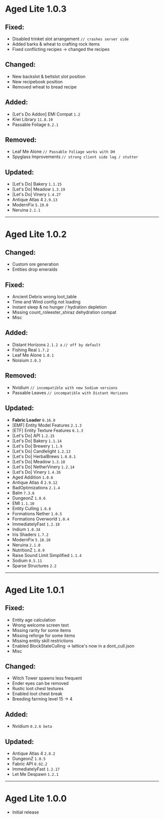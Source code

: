 # Aged Lite 1.0.3

## Fixed:

- Disabled trinket slot arrangement `// crashes server side`
- Added barks & wheat to crafting rock items
- Fixed conflicting recipes -> changed the recipes

## Changed:

- New backslot & beltslot slot position
- New recipebook position
- Removed wheat to bread recipe

## Added:

- [Let's Do Addon] EMI Compat `1.2`
- Kiwi Library `11.8.19`
- Passable Foliage `8.2.1`

## Removed:

- Leaf Me Alone `// Passable Foliage works with DH`
- Spyglass Improvements `// strong client side lag / stutter`

## Updated:

- [Let's Do] Bakery `1.1.15`
- [Let's Do] Meadow `1.3.19`
- [Let's Do] Vinery `1.4.27`
- Antique Atlas 4 `2.9.13`
- ModernFix `5.19.0`
- Neruina `2.1.1`

---

# Aged Lite 1.0.2

## Changed:

- Custom ore generation
- Entities drop emeralds

## Fixed:

- Ancient Debris wrong loot_table
- Time and Wind config not loading
- Instant sleep & no hunger / hydration depletion
- Missing count_roleester_shiraz dehydration compat
- Misc

## Added:

- Distant Horizons `2.1.2 a` `// off by default`
- Fishing Real `1.7.2`
- Leaf Me Alone `1.0.1`
- Noisium `2.0.3`

## Removed:

- Nvidium `// incompatible with new Sodium versions`
- Passable Leaves `// incompatible with Distant Horizons`

## Updated:

- **Fabric Loader** `0.16.0`
- [EMF] Entity Model Features `2.1.3`
- [ETF] Entity Texture Features `6.1.3`
- [Let's Do] API `1.2.15`
- [Let's Do] Bakery `1.1.14`
- [Let's Do] Brewery `1.1.9`
- [Let's Do] Candlelight `1.2.13`
- [Let's Do] HerbalBrews `1.0.8.1`
- [Let's Do] Meadow `1.3.18`
- [Let's Do] NetherVinery `1.2.14`
- [Let's Do] Vinery `1.4.26`
- Aged Addition `1.0.6`
- Antique Atlas 4 `2.9.12`
- BadOptimizations `2.1.4`
- Balm `7.3.6`
- DungeonZ `1.0.6`
- EMI `1.1.10`
- Entity Culling `1.6.6`
- Formations Nether `1.0.5`
- Formations Overworld `1.0.4`
- ImmediatelyFast `1.2.18`
- Indium `1.0.34`
- Iris Shaders `1.7.2`
- ModernFix `5.18.10`
- Neruina `2.1.0`
- NutritionZ `1.0.9`
- Raise Sound Limit Simplified `1.1.4`
- Sodium `0.5.11`
- Sparse Structures `2.2`

---

# Aged Lite 1.0.1

## Fixed:

- Entity age calculation
- Wrong welcome screen text
- Missing rarity for some items
- Missing reforge for some items
- Missing entity skill restrictions
- Enabled BlockStateCulling -> lattice's now in a dont_cull.json
- Misc

## Changed:

- Witch Tower spawns less frequent
- Ender eyes can be removed
- Rustic loot chest textures
- Enabled loot chest break
- Breeding farming level 15 -> 4

## Added:

- Nvidium `0.2.6 beta`

## Updated:

- Antique Atlas 4 `2.8.2`
- DungeonZ `1.0.5`
- Fabric API `0.92.2`
- ImmediatelyFast `1.2.17`
- Let Me Despawn `1.2.1`

---

# Aged Lite 1.0.0

- Initial release